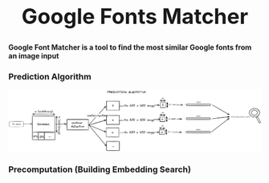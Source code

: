 ## <div align="center"><b><h1>Google Fonts Matcher</h1></div>

Google Font Matcher is a tool to find the most similar Google fonts from an image input 

### Prediction Algorithm 

<p align="center">
  <img src="prediction.png">
</p>

### Precomputation (Building Embedding Search)

